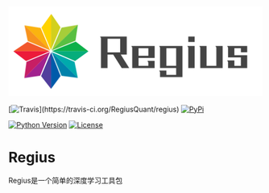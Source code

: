 <p align="center">
    <img src="docs/figures/regius_logo.png">
</p>

[![Travis](https://img.shields.io/travis/RegiusQuant/regius.svg?)](https://travis-ci.org/RegiusQuant/regius)
[![PyPi](https://img.shields.io/pypi/v/regius-dl.svg)](https://pypi.org/project/regius-dl/)

[![Python Version](https://img.shields.io/pypi/pyversions/regius-dl.svg)](https://pypi.org/project/regius-dl/)
[![License](https://img.shields.io/pypi/l/regius-dl.svg)](https://pypi.org/project/regius-dl/)

# Regius
Regius是一个简单的深度学习工具包
